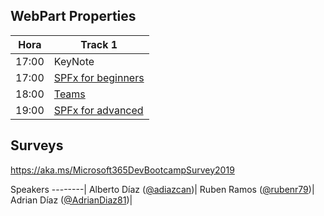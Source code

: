 ## WebPart Properties
 
Hora |Track 1|
-----|--------------------|
17:00| KeyNote| |
17:00| [SPFx for beginners](./SPFx-Beginners/README.md) |
18:00| [Teams](./Teams/MessageExtensions/readme.md)|
19:00| [SPFx for advanced](./SPfx-Advanced/README.md)|



## Surveys
https://aka.ms/Microsoft365DevBootcampSurvey2019 


Speakers 
--------|
Alberto Díaz ([@adiazcan](https://twitter.com/adiazcan))|
Ruben Ramos ([@rubenr79](https://twitter.com/rubenr79))|
Adrian Díaz ([@AdrianDiaz81](https://twitter.com/AdrianDiaz81))|
